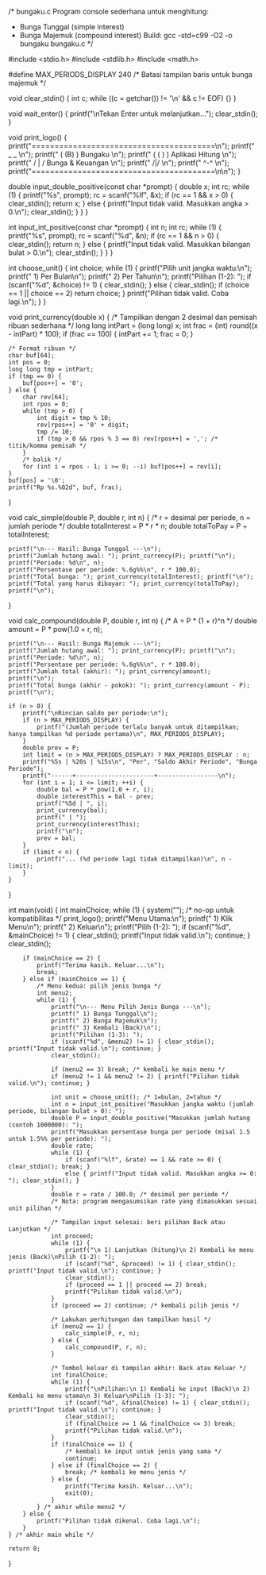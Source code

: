 /* bungaku.c
   Program console sederhana untuk menghitung:
   - Bunga Tunggal (simple interest)
   - Bunga Majemuk (compound interest)
   Build: gcc -std=c99 -O2 -o bungaku bungaku.c
*/

#include <stdio.h>
#include <stdlib.h>
#include <math.h>

#define MAX_PERIODS_DISPLAY 240  /* Batasi tampilan baris untuk bunga majemuk */

void clear_stdin() {
    int c;
    while ((c = getchar()) != '\n' && c != EOF) {}
}

void wait_enter() {
    printf("\nTekan Enter untuk melanjutkan...");
    clear_stdin();
}

void print_logo() {
    printf("========================================\n");
    printf("               _ _                     \n");
    printf("             ( (B) )  Bungaku           \n");
    printf("             ( ( ) ) Aplikasi Hitung    \n");
    printf("             / | /  Bunga & Keuangan   \n");
    printf("               /|/                      \n");
    printf("               ^-^                       \n");
    printf("========================================\n\n");
}

double input_double_positive(const char *prompt) {
    double x;
    int rc;
    while (1) {
        printf("%s", prompt);
        rc = scanf("%lf", &x);
        if (rc == 1 && x > 0) {
            clear_stdin();
            return x;
        } else {
            printf("Input tidak valid. Masukkan angka > 0.\n");
            clear_stdin();
        }
    }
}

int input_int_positive(const char *prompt) {
    int n;
    int rc;
    while (1) {
        printf("%s", prompt);
        rc = scanf("%d", &n);
        if (rc == 1 && n > 0) {
            clear_stdin();
            return n;
        } else {
            printf("Input tidak valid. Masukkan bilangan bulat > 0.\n");
            clear_stdin();
        }
    }
}

int choose_unit() {
    int choice;
    while (1) {
        printf("Pilih unit jangka waktu:\n");
        printf(" 1) Per Bulan\n");
        printf(" 2) Per Tahun\n");
        printf("Pilihan (1-2): ");
        if (scanf("%d", &choice) != 1) { clear_stdin(); }
        else {
            clear_stdin();
            if (choice == 1 || choice == 2) return choice;
        }
        printf("Pilihan tidak valid. Coba lagi.\n");
    }
}

void print_currency(double x) {
    /* Tampilkan dengan 2 desimal dan pemisah ribuan sederhana */
    long long intPart = (long long) x;
    int frac = (int) round((x - intPart) * 100);
    if (frac == 100) { intPart += 1; frac = 0; }

    /* Format ribuan */
    char buf[64];
    int pos = 0;
    long long tmp = intPart;
    if (tmp == 0) {
        buf[pos++] = '0';
    } else {
        char rev[64];
        int rpos = 0;
        while (tmp > 0) {
            int digit = tmp % 10;
            rev[rpos++] = '0' + digit;
            tmp /= 10;
            if (tmp > 0 && rpos % 3 == 0) rev[rpos++] = ','; /* titik/komma pemisah */
        }
        /* balik */
        for (int i = rpos - 1; i >= 0; --i) buf[pos++] = rev[i];
    }
    buf[pos] = '\0';
    printf("Rp %s.%02d", buf, frac);
}

void calc_simple(double P, double r, int n) {
    /* r = desimal per periode, n = jumlah periode */
    double totalInterest = P * r * n;
    double totalToPay = P + totalInterest;

    printf("\n--- Hasil: Bunga Tunggal ---\n");
    printf("Jumlah hutang awal: "); print_currency(P); printf("\n");
    printf("Periode: %d\n", n);
    printf("Persentase per periode: %.6g%%\n", r * 100.0);
    printf("Total bunga: "); print_currency(totalInterest); printf("\n");
    printf("Total yang harus dibayar: "); print_currency(totalToPay); printf("\n");
}

void calc_compound(double P, double r, int n) {
    /* A = P * (1 + r)^n */
    double amount = P * pow(1.0 + r, n);

    printf("\n--- Hasil: Bunga Majemuk ---\n");
    printf("Jumlah hutang awal: "); print_currency(P); printf("\n");
    printf("Periode: %d\n", n);
    printf("Persentase per periode: %.6g%%\n", r * 100.0);
    printf("Jumlah total (akhir): "); print_currency(amount); printf("\n");
    printf("Total bunga (akhir - pokok): "); print_currency(amount - P); printf("\n");

    if (n > 0) {
        printf("\nRincian saldo per periode:\n");
        if (n > MAX_PERIODS_DISPLAY) {
            printf("(Jumlah periode terlalu banyak untuk ditampilkan; hanya tampilkan %d periode pertama)\n", MAX_PERIODS_DISPLAY);
        }
        double prev = P;
        int limit = (n > MAX_PERIODS_DISPLAY) ? MAX_PERIODS_DISPLAY : n;
        printf("%5s | %20s | %15s\n", "Per", "Saldo Akhir Periode", "Bunga Periode");
        printf("------+----------------------+-----------------\n");
        for (int i = 1; i <= limit; ++i) {
            double bal = P * pow(1.0 + r, i);
            double interestThis = bal - prev;
            printf("%5d | ", i);
            print_currency(bal);
            printf(" | ");
            print_currency(interestThis);
            printf("\n");
            prev = bal;
        }
        if (limit < n) {
            printf("... (%d periode lagi tidak ditampilkan)\n", n - limit);
        }
    }
}

int main(void) {
    int mainChoice;
    while (1) {
        system(""); /* no-op untuk kompatibilitas */
        print_logo();
        printf("Menu Utama:\n");
        printf(" 1) Klik Menu\n");
        printf(" 2) Keluar\n");
        printf("Pilih (1-2): ");
        if (scanf("%d", &mainChoice) != 1) { clear_stdin(); printf("Input tidak valid.\n"); continue; }
        clear_stdin();

        if (mainChoice == 2) {
            printf("Terima kasih. Keluar...\n");
            break;
        } else if (mainChoice == 1) {
            /* Menu kedua: pilih jenis bunga */
            int menu2;
            while (1) {
                printf("\n--- Menu Pilih Jenis Bunga ---\n");
                printf(" 1) Bunga Tunggal\n");
                printf(" 2) Bunga Majemuk\n");
                printf(" 3) Kembali (Back)\n");
                printf("Pilihan (1-3): ");
                if (scanf("%d", &menu2) != 1) { clear_stdin(); printf("Input tidak valid.\n"); continue; }
                clear_stdin();

                if (menu2 == 3) break; /* kembali ke main menu */
                if (menu2 != 1 && menu2 != 2) { printf("Pilihan tidak valid.\n"); continue; }

                int unit = choose_unit(); /* 1=bulan, 2=tahun */
                int n = input_int_positive("Masukkan jangka waktu (jumlah periode, bilangan bulat > 0): ");
                double P = input_double_positive("Masukkan jumlah hutang (contoh 1000000): ");
                printf("Masukkan persentase bunga per periode (misal 1.5 untuk 1.5%% per periode): ");
                double rate;
                while (1) {
                    if (scanf("%lf", &rate) == 1 && rate >= 0) { clear_stdin(); break; }
                    else { printf("Input tidak valid. Masukkan angka >= 0: "); clear_stdin(); }
                }
                double r = rate / 100.0; /* desimal per periode */
                /* Nota: program mengasumsikan rate yang dimasukkan sesuai unit pilihan */

                /* Tampilan input selesai: beri pilihan Back atau Lanjutkan */
                int proceed;
                while (1) {
                    printf("\n 1) Lanjutkan (hitung)\n 2) Kembali ke menu jenis (Back)\nPilih (1-2): ");
                    if (scanf("%d", &proceed) != 1) { clear_stdin(); printf("Input tidak valid.\n"); continue; }
                    clear_stdin();
                    if (proceed == 1 || proceed == 2) break;
                    printf("Pilihan tidak valid.\n");
                }
                if (proceed == 2) continue; /* kembali pilih jenis */

                /* Lakukan perhitungan dan tampilkan hasil */
                if (menu2 == 1) {
                    calc_simple(P, r, n);
                } else {
                    calc_compound(P, r, n);
                }

                /* Tombol keluar di tampilan akhir: Back atau Keluar */
                int finalChoice;
                while (1) {
                    printf("\nPilihan:\n 1) Kembali ke input (Back)\n 2) Kembali ke menu utama\n 3) Keluar\nPilih (1-3): ");
                    if (scanf("%d", &finalChoice) != 1) { clear_stdin(); printf("Input tidak valid.\n"); continue; }
                    clear_stdin();
                    if (finalChoice >= 1 && finalChoice <= 3) break;
                    printf("Pilihan tidak valid.\n");
                }
                if (finalChoice == 1) {
                    /* kembali ke input untuk jenis yang sama */
                    continue;
                } else if (finalChoice == 2) {
                    break; /* kembali ke menu jenis */
                } else {
                    printf("Terima kasih. Keluar...\n");
                    exit(0);
                }
            } /* akhir while menu2 */
        } else {
            printf("Pilihan tidak dikenal. Coba lagi.\n");
        }
    } /* akhir main while */

    return 0;
}
